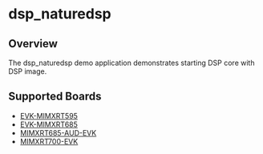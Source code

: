 # dsp_naturedsp

## Overview

The dsp_naturedsp demo application demonstrates starting DSP core with DSP
image.

## Supported Boards
- [EVK-MIMXRT595](../../../_boards/evkmimxrt595/dsp_examples/naturedsp/example_board_readme.md)
- [EVK-MIMXRT685](../../../_boards/evkmimxrt685/dsp_examples/naturedsp/example_board_readme.md)
- [MIMXRT685-AUD-EVK](../../../_boards/mimxrt685audevk/dsp_examples/naturedsp/example_board_readme.md)
- [MIMXRT700-EVK](../../../_boards/mimxrt700evk/dsp_examples/naturedsp/example_board_readme.md)
